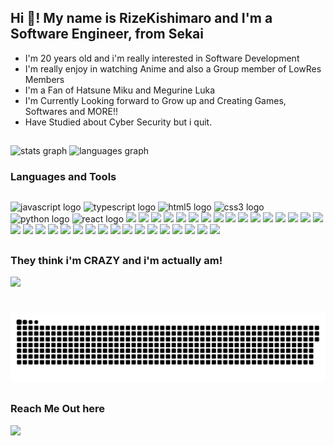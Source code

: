 
<h2 align="left">Hi 👋! My name is RizeKishimaro and I'm a Software Engineer, from Sekai</h2>
<ul>
<li>I'm 20 years old and i'm really interested in Software Development</li>
<li>I'm really enjoy in watching Anime and also a Group member of LowRes Members</li>
<li>I'm a Fan of Hatsune Miku and Megurine Luka</li>
<li>I'm Currently Looking forward to Grow up and Creating Games, Softwares and MORE!!</li>
<li>Have Studied about Cyber Security but i quit.</li>
</ul>

##

###

<div class="stats">
  <img src="https://github-readme-stats.vercel.app/api?username=RizeKishimaro&hide_title=false&hide_rank=false&show_icons=true&include_all_commits=true&count_private=true&disable_animations=false&theme=dracula&locale=ja&hide_border=false" alt="stats graph" width="50%" />
  <img src="https://github-readme-stats.vercel.app/api/top-langs?username=RizeKishimaro&locale=en&hide_title=false&layout=compact&card_width=400&langs_count=5&theme=dracula&hide_border=false" width="50%" alt="languages graph"  />
</div>

###
<h3>Languages and Tools</h3>

##
<div class="middle-class">

  <img src="https://cdn.jsdelivr.net/gh/devicons/devicon/icons/javascript/javascript-original.svg" height="30" alt="javascript logo"  />
  <img src="https://cdn.jsdelivr.net/gh/devicons/devicon/icons/typescript/typescript-original.svg" height="30" alt="typescript logo"  />
  <img src="https://cdn.jsdelivr.net/gh/devicons/devicon/icons/html5/html5-original.svg" height="30" alt="html5 logo"  />
  <img src="https://cdn.jsdelivr.net/gh/devicons/devicon/icons/css3/css3-original.svg" height="30" alt="css3 logo"  />
  
  <img src="https://cdn.jsdelivr.net/gh/devicons/devicon/icons/python/python-original.svg" height="30" alt="python logo"  />
    <img src="https://cdn.jsdelivr.net/gh/devicons/devicon/icons/react/react-original.svg" height="30" alt="react logo"  />
   <img src="https://cdn.jsdelivr.net/gh/devicons/devicon@latest/icons/framermotion/framermotion-original-wordmark.svg" height="40" />
          
  <img src="https://cdn.jsdelivr.net/gh/devicons/devicon@latest/icons/nestjs/nestjs-original.svg" height="30"/>
  <img src="https://cdn.jsdelivr.net/gh/devicons/devicon@latest/icons/vitejs/vitejs-original.svg" height="30"/>
  <img src="https://cdn.jsdelivr.net/gh/devicons/devicon@latest/icons/ruby/ruby-original.svg"
            height="30" />
            
<img src="https://cdn.jsdelivr.net/gh/devicons/devicon@latest/icons/rust/rust-original.svg" height="30" />

<img src="https://cdn.jsdelivr.net/gh/devicons/devicon@latest/icons/docker/docker-original.svg" height="30"/>
<img src="https://cdn.jsdelivr.net/gh/devicons/devicon@latest/icons/nginx/nginx-original.svg" height="30" />

<img src="https://cdn.jsdelivr.net/gh/devicons/devicon@latest/icons/apache/apache-original.svg" height="30" />

<img src="https://cdn.jsdelivr.net/gh/devicons/devicon@latest/icons/linux/linux-original.svg" height="30" />

<img src="https://cdn.jsdelivr.net/gh/devicons/devicon@latest/icons/bash/bash-original.svg" height="30" />

<img src="https://cdn.jsdelivr.net/gh/devicons/devicon@latest/icons/anaconda/anaconda-original.svg" height="30" />

<img src="https://cdn.jsdelivr.net/gh/devicons/devicon@latest/icons/bun/bun-original.svg" height="30" />

<img src="https://cdn.jsdelivr.net/gh/devicons/devicon@latest/icons/mysql/mysql-original.svg" height="30" />

<img src="https://cdn.jsdelivr.net/gh/devicons/devicon@latest/icons/mariadb/mariadb-original.svg" height="30"/>

<img src="https://cdn.jsdelivr.net/gh/devicons/devicon@latest/icons/mongodb/mongodb-original.svg" height="30" />
<img src="https://cdn.jsdelivr.net/gh/devicons/devicon@latest/icons/godot/godot-original.svg" height="30"/>

<img src="https://cdn.jsdelivr.net/gh/devicons/devicon@latest/icons/materialui/materialui-original.svg" height="30" />
<img src="https://cdn.jsdelivr.net/gh/devicons/devicon@latest/icons/npm/npm-original-wordmark.svg" height="30"/>

<img src="https://cdn.jsdelivr.net/gh/devicons/devicon@latest/icons/renpy/renpy-original.svg" height="30" />

<img src="https://cdn.jsdelivr.net/gh/devicons/devicon@latest/icons/github/github-original.svg" height="30"/>


<img src="https://cdn.jsdelivr.net/gh/devicons/devicon@latest/icons/git/git-original.svg" height="30"/>
          
  
<img src="https://cdn.jsdelivr.net/gh/devicons/devicon@latest/icons/express/express-original.svg" height="30"/>
          
<img src="https://cdn.jsdelivr.net/gh/devicons/devicon@latest/icons/gitlab/gitlab-original.svg" height="30" />

<img src="https://cdn.jsdelivr.net/gh/devicons/devicon@latest/icons/axios/axios-plain.svg" height="30"/>
<img src="https://cdn.jsdelivr.net/gh/devicons/devicon@latest/icons/php/php-original.svg" height="30"/>
<img src="https://cdn.jsdelivr.net/gh/devicons/devicon@latest/icons/composer/composer-original.svg" height="30"/>

<img src="https://cdn.jsdelivr.net/gh/devicons/devicon@latest/icons/bootstrap/bootstrap-original.svg" height="30"/>

<img src="https://cdn.jsdelivr.net/gh/devicons/devicon@latest/icons/handlebars/handlebars-original.svg" height="30"/>
<img src="https://cdn.jsdelivr.net/gh/devicons/devicon@latest/icons/jest/jest-plain.svg" height="30"/>

<img src="https://cdn.jsdelivr.net/gh/devicons/devicon@latest/icons/laravel/laravel-original-wordmark.svg" height="30"/>

<img src="https://cdn.jsdelivr.net/gh/devicons/devicon@latest/icons/rxjs/rxjs-original.svg" height="30"/>

<img src="https://cdn.jsdelivr.net/gh/devicons/devicon@latest/icons/tailwindcss/tailwindcss-original-wordmark.svg" height="30" />

<img src="https://cdn.jsdelivr.net/gh/devicons/devicon@latest/icons/yaml/yaml-original.svg" height="30"/>
       
</div>

##

<div class="yandere">
<h3>They think i'm CRAZY and i'm actually am!</h3>
<img class="yandere" height="200" src="https://i.pinimg.com/originals/66/2f/32/662f328e8a6dc3d1292116f6b5391a66.gif"  />
</div>


###

<br clear="both">

<img src="https://raw.githubusercontent.com/RizeKishimaro/RizeKishimaro/0beb461f38eede16b2752b0c4d3e2cd55e566cc9/image.svg" alt="Snake animation" />

##

<h3>Reach Me Out here</h3>

<a href="https://github.com/RizeKamishiro66">
<img src="https://cdn.jsdelivr.net/gh/devicons/devicon@latest/icons/facebook/facebook-original.svg" height="50"/>
</a>    

